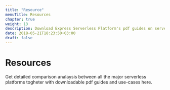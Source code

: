 ```yaml
---
title: "Resource"
menuTitle: Resources
chapter: true
weight: 13
description: Download Express Serverless Platform's pdf guides on serverless platform comparisons and use-cases here.
date: 2018-05-21T18:23:50+03:00
draft: false
---
```


# Resources

Get detailed comparison analaysis between all the major serverless platforms togheter with downloadable pdf guides and use-cases here.
